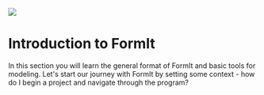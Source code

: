 ![](./images/b5030b43-df24-4259-ad6a-94bcad61bc78.png)

# Introduction to FormIt

In this section you will learn the general format of FormIt and basic tools for modeling. Let's start our journey with FormIt by setting some context - how do I begin a project and navigate through the program? 




